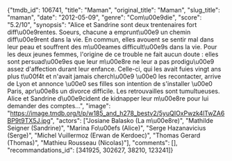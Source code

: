 {"tmdb_id": 106741, "title": "Maman", "original_title": "Maman", "slug_title": "maman", "date": "2012-05-09", "genre": "Com\u00e9die", "score": "5.2/10", "synopsis": "Alice et Sandrine sont deux trentenaires fort diff\u00e9rentes. Soeurs, chacune a emprunt\u00e9 un chemin diff\u00e9rent dans la vie. En commun, elles avouent se sentir mal dans leur peau et souffrent des m\u00eames difficult\u00e9s dans la vie. Pour les deux jeunes femmes, l'origine de ce trouble ne fait aucun doute : elles sont persuad\u00e9es que leur m\u00e8re ne leur a pas prodigu\u00e9 assez d'affection durant leur enfance. Celle-ci, qui les avait fuies vingt ans plus t\u00f4t et n'avait jamais cherch\u00e9 \u00e0 les recontacter, arrive de Lyon et annonce \u00e0 ses filles son intention de s'installer \u00e0 Paris, apr\u00e8s un divorce difficile. Les retrouvailles sont tumultueuses. Alice et Sandrine d\u00e9cident de kidnapper leur m\u00e8re pour lui demander des comptes...", "image": "https://image.tmdb.org/t/p/w185_and_h278_bestv2/5yuQIOxPwzk4lTwZA6BP9t9TX5J.jpg", "actors": ["Josiane Balasko (La m\u00e8re)", "Mathilde Seigner (Sandrine)", "Marina Fo\u00efs (Alice)", "Serge Hazanavicius (Serge)", "Michel Vuillermoz (Erwan de Kerdoec)", "Thomas Gerard (Thomas)", "Mathieu Rousseau (Nicolas)"], "comments": [], "recommandations_id": [341925, 302627, 38210, 123241]}